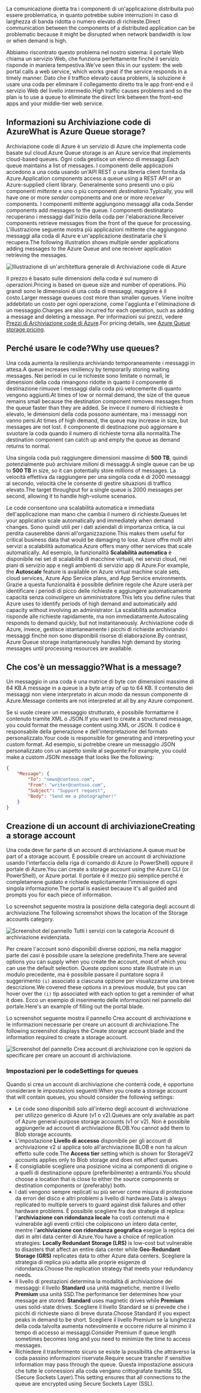 <span data-ttu-id="96ded-101">La comunicazione diretta tra i componenti di un'applicazione distribuita può essere problematica, in quanto potrebbe subire interruzioni in caso di larghezza di banda ridotta o numero elevato di richieste.</span><span class="sxs-lookup"><span data-stu-id="96ded-101">Direct communication between the components of a distributed application can be problematic because it might be disrupted when network bandwidth is low or when demand is high.</span></span>

<span data-ttu-id="96ded-102">Abbiamo riscontrato questo problema nel nostro sistema: il portale Web chiama un servizio Web, che funziona perfettamente finché il servizio risponde in maniera tempestiva.</span><span class="sxs-lookup"><span data-stu-id="96ded-102">We've seen this in our system: the web portal calls a web service, which works great if the service responds in a timely manner.</span></span> <span data-ttu-id="96ded-103">Dato che il traffico elevato causa problemi, la soluzione è usare una coda per eliminare il collegamento diretto tra le app front-end e il servizio Web del livello intermedio.</span><span class="sxs-lookup"><span data-stu-id="96ded-103">High traffic causes problems and so the plan is to use a queue to eliminate the direct link between the front-end apps and your middle-tier web service.</span></span>

## <a name="what-is-azure-queue-storage"></a><span data-ttu-id="96ded-104">Informazioni su Archiviazione code di Azure</span><span class="sxs-lookup"><span data-stu-id="96ded-104">What is Azure Queue storage?</span></span>

<span data-ttu-id="96ded-105">Archiviazione code di Azure è un servizio di Azure che implementa code basate sul cloud.</span><span class="sxs-lookup"><span data-stu-id="96ded-105">Azure Queue storage is an Azure service that implements cloud-based queues.</span></span> <span data-ttu-id="96ded-106">Ogni coda gestisce un elenco di messaggi.</span><span class="sxs-lookup"><span data-stu-id="96ded-106">Each queue maintains a list of messages.</span></span> <span data-ttu-id="96ded-107">I componenti delle applicazioni accedono a una coda usando un'API REST o una libreria client fornita da Azure.</span><span class="sxs-lookup"><span data-stu-id="96ded-107">Application components access a queue using a REST API or an Azure-supplied client library.</span></span> <span data-ttu-id="96ded-108">Generalmente sono presenti uno o più componenti _mittente_ e uno o più componenti _destinatario_.</span><span class="sxs-lookup"><span data-stu-id="96ded-108">Typically, you will have one or more _sender_ components and one or more _receiver_ components.</span></span> <span data-ttu-id="96ded-109">I componenti mittente aggiungono messaggi alla coda.</span><span class="sxs-lookup"><span data-stu-id="96ded-109">Sender components add messages to the queue.</span></span> <span data-ttu-id="96ded-110">I componenti destinatario recuperano i messaggi dall'inizio della coda per l'elaborazione.</span><span class="sxs-lookup"><span data-stu-id="96ded-110">Receiver components retrieve messages from the front of the queue for processing.</span></span> <span data-ttu-id="96ded-111">L'illustrazione seguente mostra più applicazioni mittente che aggiungono messaggi alla coda di Azure e un'applicazione destinataria che li recupera.</span><span class="sxs-lookup"><span data-stu-id="96ded-111">The following illustration shows multiple sender applications adding messages to the Azure Queue and one receiver application retrieving the messages.</span></span>

![Illustrazione di un'architettura generale di Archiviazione code di Azure](../media/2-queue-overview.png)

<span data-ttu-id="96ded-113">Il prezzo è basato sulle dimensioni della coda e sul numero di operazioni.</span><span class="sxs-lookup"><span data-stu-id="96ded-113">Pricing is based on queue size and number of operations.</span></span> <span data-ttu-id="96ded-114">Più grandi sono le dimensioni di una coda di messaggi, maggiore è il costo.</span><span class="sxs-lookup"><span data-stu-id="96ded-114">Larger message queues cost more than smaller queues.</span></span> <span data-ttu-id="96ded-115">Viene inoltre addebitato un costo per ogni operazione, come l'aggiunta e l'eliminazione di un messaggio.</span><span class="sxs-lookup"><span data-stu-id="96ded-115">Charges are also incurred for each operation, such as adding a message and deleting a message.</span></span> <span data-ttu-id="96ded-116">Per informazioni sui prezzi, vedere [Prezzi di Archiviazione code di Azure](https://azure.microsoft.com/pricing/details/storage/queues/).</span><span class="sxs-lookup"><span data-stu-id="96ded-116">For pricing details, see [Azure Queue storage pricing](https://azure.microsoft.com/pricing/details/storage/queues/).</span></span>

## <a name="why-use-queues"></a><span data-ttu-id="96ded-117">Perché usare le code?</span><span class="sxs-lookup"><span data-stu-id="96ded-117">Why use queues?</span></span>

<span data-ttu-id="96ded-118">Una coda aumenta la resilienza archiviando temporaneamente i messaggi in attesa.</span><span class="sxs-lookup"><span data-stu-id="96ded-118">A queue increases resiliency by temporarily storing waiting messages.</span></span> <span data-ttu-id="96ded-119">Nei periodi in cui le richieste sono limitate o normali, le dimensioni della coda rimangono ridotte in quanto il componente di destinazione rimuove i messaggi dalla coda più velocemente di quanto vengono aggiunti.</span><span class="sxs-lookup"><span data-stu-id="96ded-119">At times of low or normal demand, the size of the queue remains small because the destination component removes messages from the queue faster than they are added.</span></span> <span data-ttu-id="96ded-120">Se invece il numero di richieste è elevato, le dimensioni della coda possono aumentare, ma i messaggi non vanno persi.</span><span class="sxs-lookup"><span data-stu-id="96ded-120">At times of high demand, the queue may increase in size, but messages are not lost.</span></span> <span data-ttu-id="96ded-121">Il componente di destinazione può aggiornare e svuotare la coda quando il numero di richieste torna alla normalità.</span><span class="sxs-lookup"><span data-stu-id="96ded-121">The destination component can catch up and empty the queue as demand returns to normal.</span></span>

<span data-ttu-id="96ded-122">Una singola coda può raggiungere dimensioni massime di **500 TB**, quindi potenzialmente può archiviare _milioni_ di messaggi.</span><span class="sxs-lookup"><span data-stu-id="96ded-122">A single queue can be up to **500 TB** in size, so it can potentially store _millions_ of messages.</span></span> <span data-ttu-id="96ded-123">La velocità effettiva da raggiungere per una singola coda è di 2000 messaggi al secondo, velocità che le consente di gestire situazioni di traffico elevato.</span><span class="sxs-lookup"><span data-stu-id="96ded-123">The target throughput for a single queue is 2000 messages per second, allowing it to handle high-volume scenarios.</span></span>

<span data-ttu-id="96ded-124">Le code consentono una scalabilità automatica e immediata dell'applicazione man mano che cambia il numero di richieste.</span><span class="sxs-lookup"><span data-stu-id="96ded-124">Queues let your application scale automatically and immediately when demand changes.</span></span> <span data-ttu-id="96ded-125">Sono quindi utili per i dati aziendali di importanza critica, la cui perdita causerebbe danni all'organizzazione.</span><span class="sxs-lookup"><span data-stu-id="96ded-125">This makes them useful for critical business data that would be damaging to lose.</span></span> <span data-ttu-id="96ded-126">Azure offre molti altri servizi a scalabilità automatica.</span><span class="sxs-lookup"><span data-stu-id="96ded-126">Azure offers many other services that scale automatically.</span></span> <span data-ttu-id="96ded-127">Ad esempio, la funzionalità **Scalabilità automatica** è disponibile nei set di scalabilità di macchine virtuali, nei servizi cloud, nei piani di servizio app e negli ambienti di servizio app di Azure.</span><span class="sxs-lookup"><span data-stu-id="96ded-127">For example, the **Autoscale** feature is available on Azure virtual machine scale sets, cloud services, Azure App Service plans, and App Service environments.</span></span> <span data-ttu-id="96ded-128">Grazie a questa funzionalità è possibile definire regole che Azure userà per identificare i periodi di picco delle richieste e aggiungere automaticamente capacità senza coinvolgere un amministratore.</span><span class="sxs-lookup"><span data-stu-id="96ded-128">This lets you define rules that Azure uses to identify periods of high demand and automatically add capacity without involving an administrator.</span></span> <span data-ttu-id="96ded-129">La scalabilità automatica risponde alle richieste rapidamente, ma non immediatamente.</span><span class="sxs-lookup"><span data-stu-id="96ded-129">Autoscaling responds to demand quickly, but not instantaneously.</span></span> <span data-ttu-id="96ded-130">Archiviazione code di Azure, invece, gestisce istantaneamente i picchi di richieste archiviando i messaggi finché non sono disponibili risorse di elaborazione.</span><span class="sxs-lookup"><span data-stu-id="96ded-130">By contrast, Azure Queue storage instantaneously handles high demand by storing messages until processing resources are available.</span></span>

## <a name="what-is-a-message"></a><span data-ttu-id="96ded-131">Che cos'è un messaggio?</span><span class="sxs-lookup"><span data-stu-id="96ded-131">What is a message?</span></span>

<span data-ttu-id="96ded-132">Un messaggio in una coda è una matrice di byte con dimensioni massime di 64 KB.</span><span class="sxs-lookup"><span data-stu-id="96ded-132">A message in a queue is a byte array of up to 64 KB.</span></span> <span data-ttu-id="96ded-133">Il contenuto dei messaggi non viene interpretato in alcun modo da nessun componente di Azure.</span><span class="sxs-lookup"><span data-stu-id="96ded-133">Message contents are not interpreted at all by any Azure component.</span></span>

<span data-ttu-id="96ded-134">Se si vuole creare un messaggio strutturato, è possibile formattarne il contenuto tramite XML o JSON.</span><span class="sxs-lookup"><span data-stu-id="96ded-134">If you want to create a structured message, you could format the message content using XML or JSON.</span></span> <span data-ttu-id="96ded-135">Il codice è responsabile della generazione e dell'interpretazione del formato personalizzato.</span><span class="sxs-lookup"><span data-stu-id="96ded-135">Your code is responsible for generating and interpreting your custom format.</span></span> <span data-ttu-id="96ded-136">Ad esempio, si potrebbe creare un messaggio JSON personalizzato con un aspetto simile al seguente:</span><span class="sxs-lookup"><span data-stu-id="96ded-136">For example, you could make a custom JSON message that looks like the following:</span></span>

```json
{
    "Message": {
        "To": "news@contoso.com",
        "From": "writer@contoso.com",
        "Subject": "Support request",
        "Body": "Send me a photographer!"
    }
}
```

## <a name="creating-a-storage-account"></a><span data-ttu-id="96ded-137">Creazione di un account di archiviazione</span><span class="sxs-lookup"><span data-stu-id="96ded-137">Creating a storage account</span></span>

<span data-ttu-id="96ded-138">Una coda deve far parte di un account di archiviazione.</span><span class="sxs-lookup"><span data-stu-id="96ded-138">A queue must be part of a storage account.</span></span> <span data-ttu-id="96ded-139">È possibile creare un account di archiviazione usando l'interfaccia della riga di comando di Azure (o PowerShell) oppure il portale di Azure.</span><span class="sxs-lookup"><span data-stu-id="96ded-139">You can create a storage account using the Azure CLI (or PowerShell), or Azure portal.</span></span> <span data-ttu-id="96ded-140">Il portale è il mezzo più semplice perché è completamene guidato e richiede esplicitamente l'immissione di ogni singola informazione.</span><span class="sxs-lookup"><span data-stu-id="96ded-140">The portal is easiest because it's all guided and prompts you for each piece of information.</span></span> 

<span data-ttu-id="96ded-141">Lo screenshot seguente mostra la posizione della categoria degli account di archiviazione.</span><span class="sxs-lookup"><span data-stu-id="96ded-141">The following screenshot shows the location of the Storage accounts category.</span></span>

![Screenshot del pannello Tutti i servizi con la categoria Account di archiviazione evidenziata.](../media/2-create-storage-account-1.png)

<span data-ttu-id="96ded-143">Per creare l'account sono disponibili diverse opzioni, ma nella maggior parte dei casi è possibile usare la selezione predefinita.</span><span class="sxs-lookup"><span data-stu-id="96ded-143">There are several options you can supply when you create the account, most of which you can use the default selection.</span></span> <span data-ttu-id="96ded-144">Queste opzioni sono state illustrate in un modulo precedente, ma è possibile passare il puntatore sopra il suggerimento `(i)` associato a ciascuna opzione per visualizzarne una breve descrizione.</span><span class="sxs-lookup"><span data-stu-id="96ded-144">We covered these options in a previous module, but you can hover over the `(i)` tip associated with each option to get a reminder of what it does.</span></span> <span data-ttu-id="96ded-145">Ecco un esempio di inserimento delle informazioni nel pannello del portale.</span><span class="sxs-lookup"><span data-stu-id="96ded-145">Here's an example of filling out the portal blade.</span></span>

<span data-ttu-id="96ded-146">Lo screenshot seguente mostra il pannello Crea account di archiviazione e le informazioni necessarie per creare un account di archiviazione.</span><span class="sxs-lookup"><span data-stu-id="96ded-146">The following screenshot displays the Create storage account blade and the information required to create a storage account.</span></span>

![Screenshot del pannello Crea account di archiviazione con le opzioni da specificare per creare un account di archiviazione.](../media/2-create-storage-account-2.png)

### <a name="settings-for-queues"></a><span data-ttu-id="96ded-148">Impostazioni per le code</span><span class="sxs-lookup"><span data-stu-id="96ded-148">Settings for queues</span></span>
<span data-ttu-id="96ded-149">Quando si crea un account di archiviazione che conterrà code, è opportuno considerare le impostazioni seguenti:</span><span class="sxs-lookup"><span data-stu-id="96ded-149">When you create a storage account that will contain queues, you should consider the following settings:</span></span>

- <span data-ttu-id="96ded-150">Le code sono disponibili solo all'interno degli account di archiviazione per utilizzo generico di Azure (v1 o v2).</span><span class="sxs-lookup"><span data-stu-id="96ded-150">Queues are only available as part of Azure general-purpose storage accounts (v1 or v2).</span></span> <span data-ttu-id="96ded-151">Non è possibile aggiungerle ad account di archiviazione BLOB.</span><span class="sxs-lookup"><span data-stu-id="96ded-151">You cannot add them to Blob storage accounts.</span></span>
- <span data-ttu-id="96ded-152">L'impostazione **Livello di accesso** disponibile per gli account di archiviazione v2 si applica solo all'archiviazione BLOB e non ha alcun effetto sulle code.</span><span class="sxs-lookup"><span data-stu-id="96ded-152">The **Access tier** setting which is shown for StorageV2 accounts applies only to Blob storage and does not affect queues.</span></span>
- <span data-ttu-id="96ded-153">È consigliabile scegliere una posizione vicina ai componenti di origine o a quelli di destinazione oppure (preferibilmente) a entrambi.</span><span class="sxs-lookup"><span data-stu-id="96ded-153">You should choose a location that is close to either the source components or destination components or (preferably) both.</span></span>
- <span data-ttu-id="96ded-154">I dati vengono sempre replicati su più server come misura di protezione da errori del disco e altri problemi a livello di hardware.</span><span class="sxs-lookup"><span data-stu-id="96ded-154">Data is always replicated to multiple servers to guard against disk failures and other hardware problems.</span></span> <span data-ttu-id="96ded-155">È possibile scegliere fra due strategie di replica: l'**archiviazione con ridondanza locale** ha costi contenuti ma è vulnerabile agli eventi critici che colpiscono un intero data center, mentre l'**archiviazione con ridondanza geografica** esegue la replica dei dati in altri data center di Azure.</span><span class="sxs-lookup"><span data-stu-id="96ded-155">You have a choice of replication strategies: **Locally Redundant Storage (LRS)** is low-cost but vulnerable to disasters that affect an entire data center while **Geo-Redundant Storage (GRS)** replicates data to other Azure data centers.</span></span> <span data-ttu-id="96ded-156">Scegliere la strategia di replica più adatta alle proprie esigenze di ridondanza.</span><span class="sxs-lookup"><span data-stu-id="96ded-156">Choose the replication strategy that meets your redundancy needs.</span></span>
- <span data-ttu-id="96ded-157">Il livello di prestazioni determina la modalità di archiviazione dei messaggi: il livello **Standard** usa unità magnetiche, mentre il livello **Premium** usa unità SSD.</span><span class="sxs-lookup"><span data-stu-id="96ded-157">The performance tier determines how your message are stored: **Standard** uses magnetic drives while **Premium** uses solid-state drives.</span></span> <span data-ttu-id="96ded-158">Scegliere il livello Standard se si prevede che i picchi di richieste siano di breve durata.</span><span class="sxs-lookup"><span data-stu-id="96ded-158">Choose Standard if you expect peaks in demand to be short.</span></span> <span data-ttu-id="96ded-159">Scegliere il livello Premium se la lunghezza della coda talvolta aumenta notevolmente e occorre ridurre al minimo il tempo di accesso ai messaggi.</span><span class="sxs-lookup"><span data-stu-id="96ded-159">Consider Premium if queue length sometimes becomes long and you need to minimize the time to access messages.</span></span>
- <span data-ttu-id="96ded-160">Richiedere il trasferimento sicuro se esiste la possibilità che attraverso la coda passino informazioni riservate.</span><span class="sxs-lookup"><span data-stu-id="96ded-160">Require secure transfer if sensitive information may pass through the queue.</span></span> <span data-ttu-id="96ded-161">Questa impostazione assicura che tutte le connessioni alla coda vengano crittografate tramite SSL (Secure Sockets Layer).</span><span class="sxs-lookup"><span data-stu-id="96ded-161">This setting ensures that all connections to the queue are encrypted using Secure Sockets Layer (SSL).</span></span>